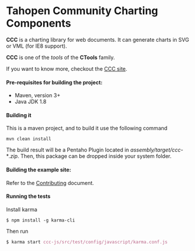 # Tahopen Community Charting Components

**CCC** is a charting library for web documents.
It can generate charts in SVG or VML (for IE8 support).

**CCC** is one of the _tools_ of the **CTools** family.

If you want to know more, checkout the [CCC site](https://webdetails.github.io/ccc/).

#### Pre-requisites for building the project:
* Maven, version 3+
* Java JDK 1.8

#### Building it

This is a maven project, and to build it use the following command
```
mvn clean install
```
The build result will be a Pentaho Plugin located in *assembly/target/ccc-***.zip*. Then, this package can be dropped
inside your system folder.


#### Building the example site:

Refer to the [Contributing](CONTRIBUTING.md) document.

#### Running the tests
Install karma

```
$ npm install -g karma-cli
```
Then run
```nix
$ karma start ccc-js/src/test/config/javascript/karma.conf.js
```

